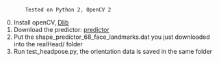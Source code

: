            Tested on Python 2, OpenCV 2

0. Install openCV, [Dlib](https://www.pyimagesearch.com/2017/03/27/how-to-install-dlib/)
1. Download the predictor: [predictor](https://github.com/AKSHAYUBHAT/TensorFace/blob/master/openface/models/dlib/shape_predictor_68_face_landmarks.dat)
2. Put the shape_predictor\_68\_face\_landmarks.dat you just downloaded into the realHead/ folder
3. Run test\_headpose.py, the orientation data is saved in the same folder
